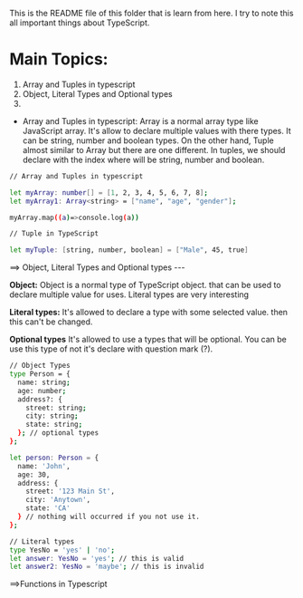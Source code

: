 This is the README file of this folder that is learn from here. I try to note this all important things about TypeScript.

# Main Topics:
1. Array and Tuples in typescript
2. Object, Literal Types and Optional types
3. 


* Array and Tuples in typescript: Array is a normal array type like JavaScript array. It's allow to declare multiple values with there types. It can be string, number and boolean types. On the other hand, Tuple almost similar to Array but there are one different. In tuples, we should declare with the index where will be string, number and boolean.
```bash
// Array and Tuples in typescript

let myArray: number[] = [1, 2, 3, 4, 5, 6, 7, 8];
let myArray1: Array<string> = ["name", "age", "gender"];

myArray.map((a)=>console.log(a))

// Tuple in TypeScript

let myTuple: [string, number, boolean] = ["Male", 45, true]
```


==> Object, Literal Types and Optional types ---


**Object:** Object is a normal type of TypeScript object. that can be used to declare multiple value for uses. Literal types are very interesting 


**Literal types:** It's allowed to declare a type with some selected value. then this can't be changed.

**Optional types** It's allowed to use a types that will be optional. You can be use this type of not it's declare with question mark (?).

```bash
// Object Types
type Person = {
  name: string;
  age: number;
  address?: { 
    street: string;
    city: string;
    state: string;
  }; // optional types
};

let person: Person = {
  name: 'John',
  age: 30,
  address: {
    street: '123 Main St',
    city: 'Anytown',
    state: 'CA'
  } // nothing will occurred if you not use it.
};

// Literal types
type YesNo = 'yes' | 'no';
let answer: YesNo = 'yes'; // this is valid
let answer2: YesNo = 'maybe'; // this is invalid 
```




==>Functions in Typescript




